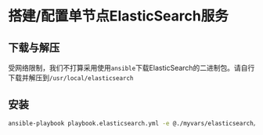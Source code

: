 # 搭建/配置单节点ElasticSearch服务

## 下载与解压

受网络限制，我们不打算采用使用`ansible`下载ElasticSearch的二进制包。请自行下载并解压到`/usr/local/elasticsearch`

## 安装

```bash
ansible-playbook playbook.elasticsearch.yml -e @./myvars/elasticsearch/standalone.yml -e "HOSTS=elasticsearch_standalone"
```